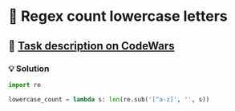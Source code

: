 # 📝 Regex count lowercase letters

## 🔗 [Task description on CodeWars](https://www.codewars.com/kata/56a946cd7bd95ccab2000055)

### 💡 Solution

```python
import re

lowercase_count = lambda s: len(re.sub('[^a-z]', '', s))
```
